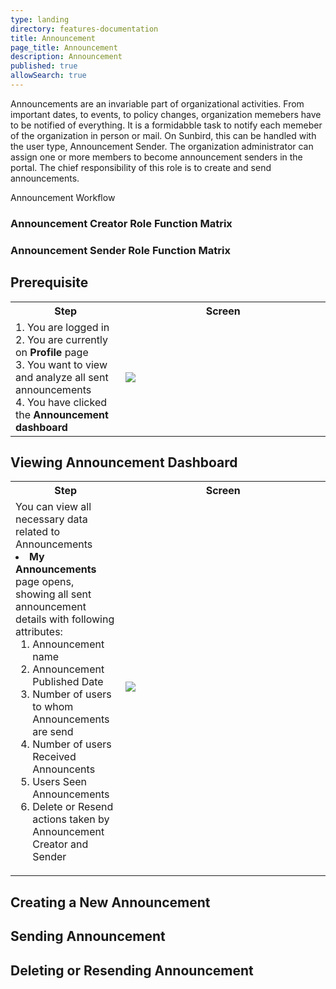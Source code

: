 ```yaml
---
type: landing
directory: features-documentation
title: Announcement
page_title: Announcement
description: Announcement
published: true
allowSearch: true
---
```

Announcements are an invariable part of organizational activities. From important dates, to events, to policy changes, organization memebers have to be notified of everything. It is a formidabble task to notify each memeber of the organization in person or mail. On Sunbird, this can be handled with the user type, Announcement Sender. The organization administrator can assign one or more members to become announcement senders in the portal. The chief responsibility of this role is to create and send announcements.  

Announcement Workflow

### Announcement Creator Role Function Matrix

### Announcement Sender Role Function Matrix

## Prerequisite

<table>
  <tr>
    <th style="width:35%;">Step</th>
    <th style="width:65%;">Screen</th>
  </tr>
  <tr>
    <td>1. You are logged in <br>2. You are currently on <strong>Profile</strong> page <br>3. You want to view and analyze all sent announcements <br>4. You have clicked the <strong>Announcement dashboard</strong> 
      </td>
      <td><img src="pages/features-documentation/images/.png"></td>
  </tr>
    </table>
  
## Viewing Announcement Dashboard
  
  <table>
  <tr>
    <th style="width:35%;">Step</th>
    <th style="width:65%;">Screen</th>
  </tr>
  <tr>
    <td>You can view all necessary data related to Announcements <br>
      <li><strong>My Announcements</strong> page opens, showing all sent announcement details with following attributes:
         <ol>
                        <li>Announcement name</li>
                        <li>Announcement Published Date</li>
                        <li>Number of users to whom Announcements are send</li>
                        <li>Number of users Received Announcents</li>
                        <li>Users Seen Announcements</li>
                        <li>Delete or Resend actions taken by Announcement Creator and Sender</li>
        </ol>
       </li>
    </td>
    <td><img src="pages/features-documentation/images/.png"></td>
  </tr>
  </table>
  
## Creating a New Announcement 
  
## Sending Announcement
  
## Deleting or Resending Announcement
